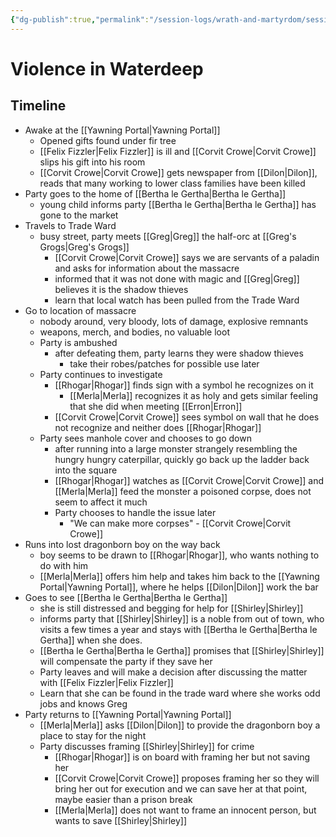 ```yaml
---
{"dg-publish":true,"permalink":"/session-logs/wrath-and-martyrdom/session-2-2025-01-11/"}
---
```


# Violence in Waterdeep

## Timeline
- Awake at the [[Yawning Portal\|Yawning Portal]]
	- Opened gifts found under fir tree
	- [[Felix Fizzler\|Felix Fizzler]] is ill and [[Corvit Crowe\|Corvit Crowe]] slips his gift into his room
	- [[Corvit Crowe\|Corvit Crowe]] gets newspaper from [[Dilon\|Dilon]], reads that many working to lower class families have been killed
- Party goes to the home of [[Bertha le Gertha\|Bertha le Gertha]]
	- young child informs party [[Bertha le Gertha\|Bertha le Gertha]] has gone to the market
- Travels to Trade Ward
	- busy street, party meets [[Greg\|Greg]] the half-orc at [[Greg's Grogs\|Greg's Grogs]]
		- [[Corvit Crowe\|Corvit Crowe]] says we are servants of a paladin and asks for information about the massacre
		- informed that it was not done with magic and [[Greg\|Greg]] believes it is the shadow thieves
		- learn that local watch has been pulled from the Trade Ward
- Go to location of massacre
	- nobody around, very bloody, lots of damage, explosive remnants
	- weapons, merch, and bodies, no valuable loot
	- Party is ambushed
		- after defeating them, party learns they were shadow thieves
			- take their robes/patches for possible use later
	- Party continues to investigate
		- [[Rhogar\|Rhogar]] finds sign with a symbol he recognizes on it
			- [[Merla\|Merla]] recognizes it as holy and gets similar feeling that she did when meeting [[Erron\|Erron]]
		- [[Corvit Crowe\|Corvit Crowe]] sees symbol on wall that he does not recognize and neither does [[Rhogar\|Rhogar]]
	- Party sees manhole cover and chooses to go down
		- after running into a large monster strangely resembling the hungry hungry caterpillar, quickly go back up the ladder back into the square
		- [[Rhogar\|Rhogar]] watches as [[Corvit Crowe\|Corvit Crowe]] and [[Merla\|Merla]] feed the monster a poisoned corpse, does not seem to affect it much
		- Party chooses to handle the issue later
			- "We can make more corpses" - [[Corvit Crowe\|Corvit Crowe]]
- Runs into lost dragonborn boy on the way back
	- boy seems to be drawn to [[Rhogar\|Rhogar]], who wants nothing to do with him
	- [[Merla\|Merla]] offers him help and takes him back to the [[Yawning Portal\|Yawning Portal]], where he helps [[Dilon\|Dilon]] work the bar
- Goes to see [[Bertha le Gertha\|Bertha le Gertha]]
	- she is still distressed and begging for help for [[Shirley\|Shirley]]
	- informs party that [[Shirley\|Shirley]] is a noble from out of town, who visits a few times a year and stays with [[Bertha le Gertha\|Bertha le Gertha]] when she does.
	- [[Bertha le Gertha\|Bertha le Gertha]] promises that [[Shirley\|Shirley]] will compensate the party if they save her
	- Party leaves and will make a decision after discussing the matter with [[Felix Fizzler\|Felix Fizzler]]
	- Learn that she can be found in the trade ward where she works odd jobs and knows Greg
- Party returns to [[Yawning Portal\|Yawning Portal]] 
	- [[Merla\|Merla]] asks [[Dilon\|Dilon]] to provide the dragonborn boy a place to stay for the night
	- Party discusses framing [[Shirley\|Shirley]] for crime
		- [[Rhogar\|Rhogar]] is on board with framing her but not saving her
		- [[Corvit Crowe\|Corvit Crowe]] proposes framing her so they will bring her out for execution and we can save her at that point, maybe easier than a prison break
		- [[Merla\|Merla]] does not want to frame an innocent person, but wants to save [[Shirley\|Shirley]]
